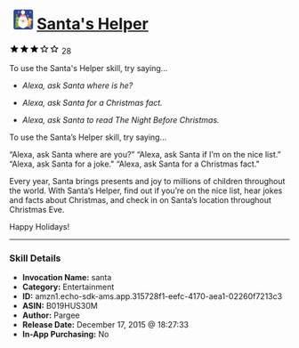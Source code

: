 # &nbsp;<img src="skill_icon" alt="Santa's Helper icon" width="36"> [Santa's Helper](http://alexa.amazon.com/#skills/amzn1.echo-sdk-ams.app.315728f1-eefc-4170-aea1-02260f7213c3)
![3 stars](../../images/ic_star_black_18dp_1x.png)![3 stars](../../images/ic_star_black_18dp_1x.png)![3 stars](../../images/ic_star_black_18dp_1x.png)![3 stars](../../images/ic_star_border_black_18dp_1x.png)![3 stars](../../images/ic_star_border_black_18dp_1x.png) 28

To use the Santa's Helper skill, try saying...

* *Alexa, ask Santa where is he?*

* *Alexa, ask Santa for a Christmas fact.*

* *Alexa, ask Santa to read The Night Before Christmas.*

To use the Santa’s Helper skill, try saying…

“Alexa, ask Santa where are you?”
“Alexa, ask Santa if I’m on the nice list.”
“Alexa, ask Santa for a joke."
“Alexa, ask Santa for a Christmas fact."

Every year, Santa brings presents and joy to millions of children throughout the world. With Santa’s Helper, find out if you’re on the nice list, hear jokes and facts about Christmas, and check in on Santa’s location throughout Christmas Eve.

Happy Holidays!

***

### Skill Details

* **Invocation Name:** santa
* **Category:** Entertainment
* **ID:** amzn1.echo-sdk-ams.app.315728f1-eefc-4170-aea1-02260f7213c3
* **ASIN:** B019HUS30M
* **Author:** Pargee
* **Release Date:** December 17, 2015 @ 18:27:33
* **In-App Purchasing:** No
